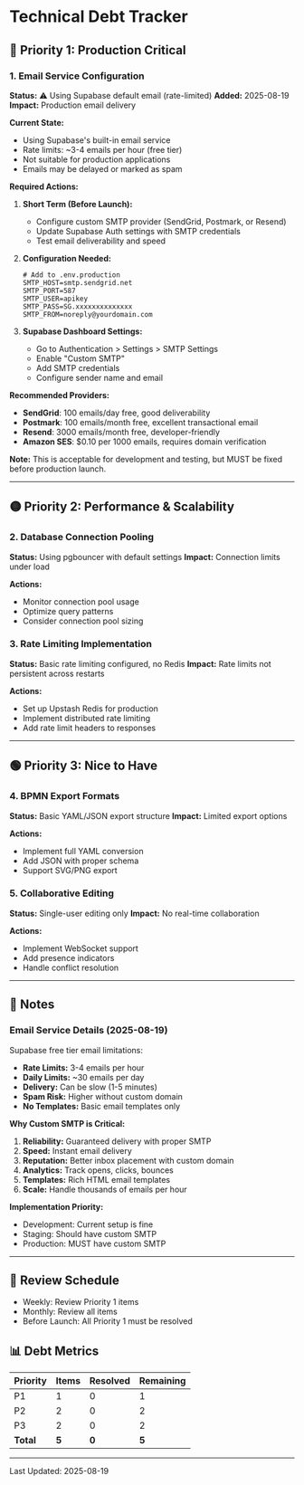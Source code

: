 # Technical Debt Tracker

## 🔴 Priority 1: Production Critical

### 1. Email Service Configuration
**Status:** ⚠️ Using Supabase default email (rate-limited)
**Added:** 2025-08-19
**Impact:** Production email delivery

**Current State:**
- Using Supabase's built-in email service
- Rate limits: ~3-4 emails per hour (free tier)
- Not suitable for production applications
- Emails may be delayed or marked as spam

**Required Actions:**
1. **Short Term (Before Launch):**
   - Configure custom SMTP provider (SendGrid, Postmark, or Resend)
   - Update Supabase Auth settings with SMTP credentials
   - Test email deliverability and speed

2. **Configuration Needed:**
   ```env
   # Add to .env.production
   SMTP_HOST=smtp.sendgrid.net
   SMTP_PORT=587
   SMTP_USER=apikey
   SMTP_PASS=SG.xxxxxxxxxxxxxx
   SMTP_FROM=noreply@yourdomain.com
   ```

3. **Supabase Dashboard Settings:**
   - Go to Authentication > Settings > SMTP Settings
   - Enable "Custom SMTP"
   - Add SMTP credentials
   - Configure sender name and email

**Recommended Providers:**
- **SendGrid**: 100 emails/day free, good deliverability
- **Postmark**: 100 emails/month free, excellent transactional email
- **Resend**: 3000 emails/month free, developer-friendly
- **Amazon SES**: $0.10 per 1000 emails, requires domain verification

**Note:** This is acceptable for development and testing, but MUST be fixed before production launch.

---

## 🟡 Priority 2: Performance & Scalability

### 2. Database Connection Pooling
**Status:** Using pgbouncer with default settings
**Impact:** Connection limits under load

**Actions:**
- Monitor connection pool usage
- Optimize query patterns
- Consider connection pool sizing

### 3. Rate Limiting Implementation
**Status:** Basic rate limiting configured, no Redis
**Impact:** Rate limits not persistent across restarts

**Actions:**
- Set up Upstash Redis for production
- Implement distributed rate limiting
- Add rate limit headers to responses

---

## 🟢 Priority 3: Nice to Have

### 4. BPMN Export Formats
**Status:** Basic YAML/JSON export structure
**Impact:** Limited export options

**Actions:**
- Implement full YAML conversion
- Add JSON with proper schema
- Support SVG/PNG export

### 5. Collaborative Editing
**Status:** Single-user editing only
**Impact:** No real-time collaboration

**Actions:**
- Implement WebSocket support
- Add presence indicators
- Handle conflict resolution

---

## 📝 Notes

### Email Service Details (2025-08-19)
Supabase free tier email limitations:
- **Rate Limits:** 3-4 emails per hour
- **Daily Limits:** ~30 emails per day
- **Delivery:** Can be slow (1-5 minutes)
- **Spam Risk:** Higher without custom domain
- **No Templates:** Basic email templates only

**Why Custom SMTP is Critical:**
1. **Reliability:** Guaranteed delivery with proper SMTP
2. **Speed:** Instant email delivery
3. **Reputation:** Better inbox placement with custom domain
4. **Analytics:** Track opens, clicks, bounces
5. **Templates:** Rich HTML email templates
6. **Scale:** Handle thousands of emails per hour

**Implementation Priority:**
- Development: Current setup is fine
- Staging: Should have custom SMTP
- Production: MUST have custom SMTP

---

## 🔄 Review Schedule

- Weekly: Review Priority 1 items
- Monthly: Review all items
- Before Launch: All Priority 1 must be resolved

## 📊 Debt Metrics

| Priority | Items | Resolved | Remaining |
|----------|-------|----------|-----------|
| P1       | 1     | 0        | 1         |
| P2       | 2     | 0        | 2         |
| P3       | 2     | 0        | 2         |
| **Total**| **5** | **0**    | **5**     |

---

Last Updated: 2025-08-19